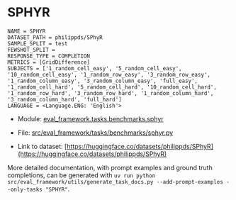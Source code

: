 # SPHYR

````
NAME = SPHYR
DATASET_PATH = philippds/SPhyR
SAMPLE_SPLIT = test
FEWSHOT_SPLIT =
RESPONSE_TYPE = COMPLETION
METRICS = [GridDifference]
SUBJECTS = ['1_random_cell_easy', '5_random_cell_easy', '10_random_cell_easy', '1_random_row_easy', '3_random_row_easy', '1_random_column_easy', '3_random_column_easy', 'full_easy', '1_random_cell_hard', '5_random_cell_hard', '10_random_cell_hard', '1_random_row_hard', '3_random_row_hard', '1_random_column_hard', '3_random_column_hard', 'full_hard']
LANGUAGE = <Language.ENG: 'English'>
````

- Module: [eval_framework.tasks.benchmarks.sphyr](eval_framework.tasks.benchmarks.sphyr)

- File: [src/eval_framework/tasks/benchmarks/sphyr.py](../../src/eval_framework/tasks/benchmarks/sphyr.py)

- Link to dataset: [https://huggingface.co/datasets/philippds/SPhyR](https://huggingface.co/datasets/philippds/SPhyR)

More detailed documentation, with prompt examples and ground truth completions, can be generated with `uv run python src/eval_framework/utils/generate_task_docs.py --add-prompt-examples --only-tasks "SPHYR"`.
